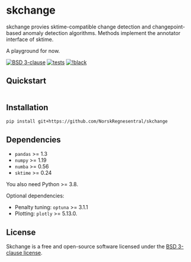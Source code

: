 # skchange
skchange provies sktime-compatible change detection and changepoint-based anomaly detection algorithms. Methods implement the annotator interface of sktime.

A playground for now.

[![BSD 3-clause](https://img.shields.io/badge/License-BSD%203--Clause-blue.svg)](https://github.com/sktime/sktime/blob/main/LICENSE)
[![tests](https://github.com/NorskRegnesentral/skchange/actions/workflows/tests.yaml/badge.svg)](https://github.com/NorskRegnesentral/skchange/actions/workflows/tests.yaml)
[![!black](https://img.shields.io/badge/code%20style-black-000000.svg)](https://github.com/psf/black)


## Quickstart
```python
```

## Installation
```sh
pip install git+https://github.com/NorskRegnesentral/skchange
```

## Dependencies
- `pandas` >= 1.3
- `numpy` >= 1.19
- `numba` >= 0.56
- `sktime` >= 0.24

You also need Python >= 3.8.

Optional dependencies:
- Penalty tuning: `optuna` >= 3.1.1
- Plotting: `plotly` >= 5.13.0.


## License

Skchange is a free and open-source software licensed under the [BSD 3-clause license](https://github.com/NorskRegnesentral/skchange/blob/main/LICENSE).

